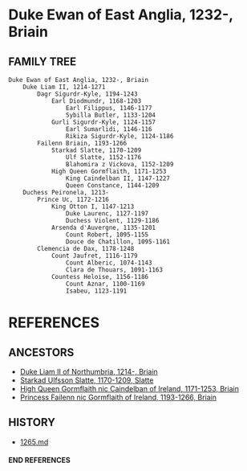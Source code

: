 # Duke Ewan of East Anglia, 1232-, Briain

## FAMILY TREE

```
Duke Ewan of East Anglia, 1232-, Briain
	Duke Liam II, 1214-1271
		Dagr Sigurdr-Kyle, 1194-1243
			Earl Diodmundr, 1168-1203
                Earl Filippus, 1146-1177
                Sybilla Butler, 1133-1204
			Gurli Sigurdr-Kyle, 1124-1157
                Earl Sumarlidi, 1146-116
                Rikiza Sigurdr-Kyle, 1124-1186
		Failenn Briain, 1193-1266
			Starkad Slatte, 1170-1209
                Ulf Slatte, 1152-1176
                Blahomira z Vickova, 1152-1209
			High Queen Gormflaith, 1171-1253    
                King Caindelban II, 1147-1227
                Queen Constance, 1144-1209
	Duchess Peironela, 1213-
		Prince Uc, 1172-1216
			King Otton I, 1147-1213
                Duke Laurenc, 1127-1197
                Duchess Violent, 1129-1186
			Arsenda d'Auvergne, 1135-1201
                Count Robert, 1095-1155
                Douce de Chatillon, 1095-1161
		Clemencia de Dax, 1178-1248
			Count Jaufret, 1116-1179    
                Count Alberic, 1074-1143
                Clara de Thouars, 1091-1163
			Countess Heloise, 1156-1186
                Count Aznar, 1100-1169
                Isabeu, 1123-1191
```


# REFERENCES

## ANCESTORS
* [Duke Liam II of Northumbria, 1214-, Briain](liam_ii_1214.md)
* [Starkad Ulfsson Slatte, 1170-1209, Slatte](starkad_ulfsson_1170.md)
* [High Queen Gormflaith nic Caindelban of Ireland, 1171-1253, Briain](gormflaith_nic_caindelban_1171.md)
* [Princess Failenn nic Gormflaith of Ireland, 1193-1266, Briain](failenn_nic_gormflaith_1193.md)

## HISTORY
* [1265.md](../h/1265.md)

#### END REFERENCES
